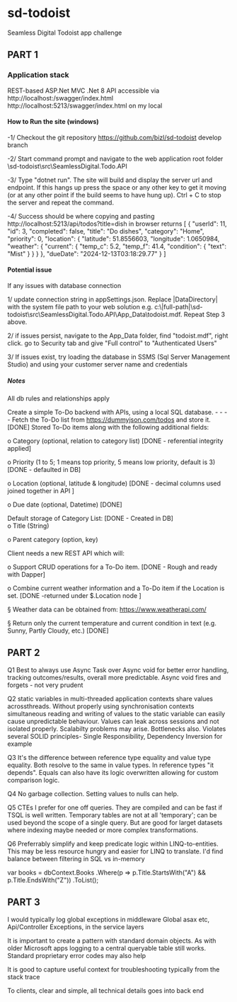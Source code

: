 # sd-todoist
Seamless Digital Todoist app challenge 


## PART 1

### Application stack 
REST-based ASP.Net MVC .Net 8 API  accessible via  
http://localhost:<selected-port>/swagger/index.html
http://localhost:5213/swagger/index.html on my local 


#### How to Run the site (windows) 

-1/ Checkout the git repository https://github.com/bizl/sd-todoist develop branch

-2/  Start command prompt and navigate to the web application root folder  <local-folder>\\sd-todoist\\src\\SeamlessDigital.Todo.API  
  
-3/ Type "dotnet run". The site will build and display the server url and endpoint. If this hangs up press the space or any other key to get it moving (or at any other point if the build seems to have hung up).  Ctrl + C to stop the server and repeat the command. 
   
-4/ Success should be where copying and pasting http://localhost:5213/api/todos?title=dish in browser returns
[
    {
        "userId": 11,
        "id": 3,
        "completed": false,
        "title": "Do dishes",
        "category": "Home",
        "priority": 0,
        "location": {
            "latitude": 51.8556603,
            "longitude": 1.0650984,
            "weather": {
                "current": {
                    "temp_c": 5.2,
                    "temp_f": 41.4,
                    "condition": {
                        "text": "Mist"
                    }
                }
            }
        },
        "dueDate": "2024-12-13T03:18:29.77"
    }
]



  
#### Potential issue
  If any issues with database connection
  
  1/ update connection string in appSettings.json. Replace |DataDirectory| with the system file path to your web solution e.g. c:\\|full-path|\\sd-todoist\\src\\SeamlessDigital.Todo.API\\App_Data\\todoist.mdf. Repeat Step 3 above. 
  
  
 2/  if issues persist, navigate to the App_Data folder,  find "todoist.mdf", right click. go to Security tab and  give "Full control" to "Authenticated Users" 
   
  3/ If issues exist, try loading the database in SSMS (Sql Server Management Studio) and using your customer server name and credentials 
  
  


##### Notes 
All db rules and relationships apply 


Create a simple To-Do backend with APIs, using a local SQL database. - - - - 
Fetch the To-Do list from https://dummyjson.com/todos and store it.  [DONE] 
Stored To-Do items along with the following additional fields: 

o Category (optional, relation to category list) [DONE - referential integrity applied] 

o Priority (1 to 5; 1 means top priority, 5 means low priority, default is 3) [DONE - defaulted  in DB] 

o Location (optional, latitude & longitude) [DONE - decimal columns used joined together in API ] 

o Due date (optional, Datetime) [DONE] 


Default storage of Category List:  [DONE - Created in DB]  
o Title (String) 

o Parent category (option, key) 





Client needs a new REST API which will: 

o Support CRUD operations for a To-Do item. [DONE - Rough and ready with Dapper]  

o Combine current weather information and a To-Do item if the Location is set. [DONE  -returned under $.Location node ] 

§ Weather data can be obtained from: https://www.weatherapi.com/ 

§ Return only the current temperature and current condition in text (e.g. Sunny, Partly 
Cloudy, etc.) [DONE] 





## PART  2 

Q1 Best to always use Async Task over Async void for better error handling, tracking outcomes/results, overall more predictable. Async void fires and forgets - not very prudent

Q2 static variables in multi-threaded application contexts share values acrossthreads. Without properly using synchronisation contexts simultaneous reading and writing of values to the static variable can easily cause unpredictable behaviour. Values can leak across sessions and not isolated properly. Scalabilty problems may arise. Bottlenecks also. Violates several SOLID principles-  Single Responsibility, Dependency Inversion for example 

Q3 It's the difference between reference type equality and value type equality. Both resolve to the same in value types. In reference types "it depends". Equals can also have its logic overwritten allowing for custom comparison logic.

Q4 No garbage collection. Setting values to nulls can help. 

Q5 CTEs I prefer for one off queries. They are compiled and can be fast if TSQL is well written. Temporary tables are not at all 'temporary'; can be used beyond the scope of a single query. But are good for larget datasets where indexing maybe needed or more complex transformations.

Q6  Preferrably simplify and keep predicate logic within LINQ-to-entities. This may be less resource hungry and easier for LINQ to translate. I'd find balance between filtering in SQL vs in-memory 


var books = dbContext.Books
    .Where(p => p.Title.StartsWith("A") && p.Title.EndsWith("Z"))
    .ToList(); 





## PART  3 
I would typically log global exceptions in middleware Global asax etc, Api/Controller Exceptions, in the service layers 

It is important to create a pattern with standard domain objects. As with older Microsoft apps logging to a central queryable table still works. Standard proprietary error codes may also help 

It is good to capture useful context for troubleshooting typically from the stack trace 

To clients, clear and simple, all technical details goes into back end 